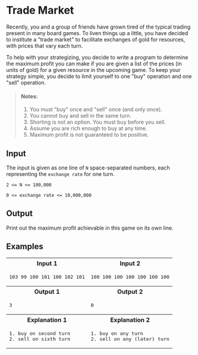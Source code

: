 # Trade Market

Recently, you and a group of friends have grown tired of the typical trading present in many board games. To liven things up a little, you have decided to institute a "trade market" to facilitate exchanges of gold for resources, with prices that vary each turn.

To help with your strategizing, you decide to write a program to determine the maximum profit you can make if you are given a list of the prices (in units of gold) for a given resource in the upcoming game. To keep your strategy simple, you decide to limit yourself to one "buy" operation and one "sell" operation.

> #### Notes:
>
> 1. You must "buy" once and "sell" once (and only once).
> 1. You cannot buy and sell in the same turn.
> 1. Shorting is not an option. You must buy before you sell.
> 1. Assume you are rich enough to buy at any time.
> 1. Maximum profit is not guaranteed to be positive.

## Input

The input is given as one line of `N` space-separated numbers, each representing the `exchange rate` for one turn.

`2 <= N <= 100,000`

`0 <= exchange rate <= 10,000,000`

## Output

Print out the maximum profit achievable in this game on its own line.

## Examples

<table>
    <tr>
        <th>Input 1</th>
        <th>Input 2</th>
    </tr>
    <tr>
        <td>
            <pre>103 99 100 101 100 102 101</pre>
        </td>
        <td>
            <pre>100 100 100 100 100 100 100</pre>
        </td>
    </tr>
    <tr>
        <th>Output 1</th>
        <th>Output 2</th>
    </tr>
    <tr>
        <td>
            <pre>3</pre>
        </td>
        <td>
            <pre>0</pre>
        </td>
    </tr>
    <tr>
        <th>Explanation 1</th>
        <th>Explanation 2</th>
    </tr>
    <tr>
        <td>
            <pre>1. buy on second turn
2. sell on sixth turn</pre>
        </td>
        <td>
            <pre>1. buy on any turn
2. sell on any (later) turn</pre>
        </td>
    </tr>
</table>